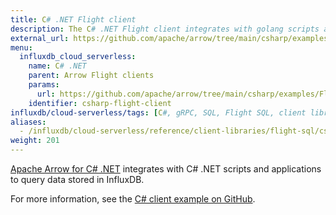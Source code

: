 ```yaml
---
title: C# .NET Flight client
description: The C# .NET Flight client integrates with golang scripts and applications to query data stored in InfluxDB.
external_url: https://github.com/apache/arrow/tree/main/csharp/examples/FlightClientExample
menu:
  influxdb_cloud_serverless:
    name: C# .NET
    parent: Arrow Flight clients
    params:
      url: https://github.com/apache/arrow/tree/main/csharp/examples/FlightClientExample
    identifier: csharp-flight-client
influxdb/cloud-serverless/tags: [C#, gRPC, SQL, Flight SQL, client libraries]
aliases:
  - /influxdb/cloud-serverless/reference/client-libraries/flight-sql/csharp-flightsql/
weight: 201
---
```


[Apache Arrow for C# .NET](https://github.com/apache/arrow/blob/main/csharp/README.md) integrates with C# .NET scripts and applications to query data stored in InfluxDB.

For more information, see the [C# client example on GitHub](https://github.com/apache/arrow/tree/main/csharp/examples/FlightClientExample).
